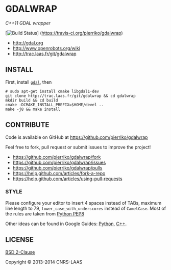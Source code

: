 GDALWRAP
========

*C++11 GDAL wrapper*

[![Build Status](https://travis-ci.org/pierriko/gdalwrap.png?branch=master)]
(https://travis-ci.org/pierriko/gdalwrap)

* http://gdal.org
* http://www.openrobots.org/wiki
* http://trac.laas.fr/git/gdalwrap


INSTALL
-------

First, install [`gdal`](https://github.com/OSGeo/gdal), then

    # sudo apt-get install cmake libgdal1-dev
    git clone http://trac.laas.fr/git/gdalwrap && cd gdalwrap
    mkdir build && cd build
    cmake -DCMAKE_INSTALL_PREFIX=$HOME/devel ..
    make -j8 && make install


CONTRIBUTE
----------

Code is available on GitHub at https://github.com/pierriko/gdalwrap

Feel free to fork, pull request or submit issues to improve the project!

* https://github.com/pierriko/gdalwrap/fork
* https://github.com/pierriko/gdalwrap/issues
* https://github.com/pierriko/gdalwrap/pulls
* https://help.github.com/articles/fork-a-repo
* https://help.github.com/articles/using-pull-requests

### STYLE

Please configure your editor to insert 4 spaces instead of TABs, maximum line
length to 79, `lower_case_with_underscores` instead of `CamelCase`. Most of the
rules are taken from [Python PEP8](http://www.python.org/dev/peps/pep-0008/)

Other ideas can be found in Google Guides:
[Python](http://google-styleguide.googlecode.com/svn/trunk/pyguide.html),
[C++](http://google-styleguide.googlecode.com/svn/trunk/cppguide.xml).


LICENSE
-------

[BSD 2-Clause](http://opensource.org/licenses/BSD-2-Clause)

Copyright © 2013-2014 CNRS-LAAS
